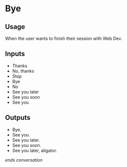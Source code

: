 # Bye
## Usage
When the user wants to finish their session with Web Dev. 
## Inputs
* Thanks
* No, thanks
* Stop
* Bye
* No
* See you later
* See you soon
* See you
## Outputs
* Bye.
* See you.
* See you later.
* See you soon.
* See you later, aligator.

_ends conversation_
